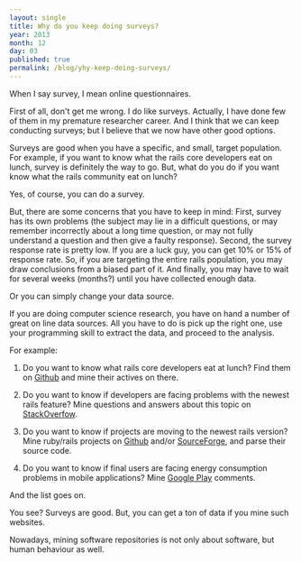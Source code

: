 ```yaml
---
layout: single
title: Why do you keep doing surveys?
year: 2013
month: 12
day: 03
published: true
permalink: /blog/yhy-keep-doing-surveys/
---
```


When I say survey, I mean online questionnaires.

First of all, don't get me wrong. I do like surveys. Actually, I have done few of them in my premature researcher career. And I think that we can keep conducting surveys; but I believe that we now have other good options.

Surveys are good when you have a specific, and small, target population. For example, if you want to know what the rails core developers eat on lunch, survey is definitely the way to go. But, what do you do if you want know what the rails community eat on lunch?

Yes, of course, you can do a survey.

But, there are some concerns that you have to keep in mind: First, survey has its own problems (the subject may lie in a difficult questions, or may remember incorrectly about a long time question, or may not fully understand a question and then give a faulty response). Second, the survey response rate is pretty low. If you are a luck guy, you can get 10% or 15% of response rate. So, if you are targeting the entire rails population, you may draw conclusions from a biased part of it. And finally, you may have to wait for several weeks (months?) until you have collected enough data.

Or you can simply change your data source.

If you are doing computer science research, you have on hand a number of great on line data sources. All you have to do is pick up the right one, use your programming skill to extract the data, and proceed to the analysis.

For example:

1. Do you want to know what rails core developers eat at lunch? Find them on [Github](http://www.github.com) and mine their actives on there.

2. Do you want to know if developers are facing problems with the newest rails feature? Mine questions and answers about this topic on [StackOverfow](http://www.stackoverflow.com).

3. Do you want to know if projects are moving to the newest rails version? Mine ruby/rails projects on [Github](http://www.github.com) and/or [SourceForge](http://www.sourceforge.com), and parse their source code.

4. Do you want to know if final users are facing energy consumption problems in mobile applications? Mine [Google Play](http://play.google.com) comments.

And the list goes on.

You see? Surveys are good. But, you can get a ton of data if you mine such websites.

Nowadays, mining software repositories is not only about software, but human behaviour as well.

